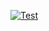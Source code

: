 [![Test](https://github.com/Latiah/brand-backend/actions/workflows/main.yml/badge.svg)](https://github.com/Latiah/brand-backend/actions/workflows/main.yml)

